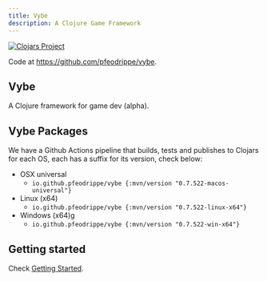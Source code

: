 ```yaml
---
title: Vybe
description: A Clojure Game Framework
---
```


[![Clojars Project](https://img.shields.io/clojars/v/io.github.pfeodrippe/vybe.svg)](https://clojars.org/io.github.pfeodrippe/vybe)

Code at <https://github.com/pfeodrippe/vybe>.

## Vybe

A Clojure framework for game dev (alpha).

## Vybe Packages

We have a Github Actions pipeline that builds, tests and publishes to Clojars
for each OS, each has a suffix for its version, check below:

- OSX universal
  - `io.github.pfeodrippe/vybe {:mvn/version "0.7.522-macos-universal"}`
- Linux (x64)
  - `io.github.pfeodrippe/vybe {:mvn/version "0.7.522-linux-x64"}`
- Windows (x64)g
  - `io.github.pfeodrippe/vybe {:mvn/version "0.7.522-win-x64"}`

## Getting started

Check [Getting Started](getting-started.md).
